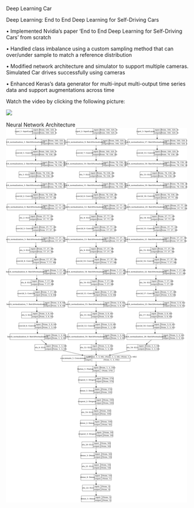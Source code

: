 Deep Learning Car


Deep Learning: End to End Deep Learning for Self-Driving Cars


•	Implemented Nvidia’s paper ‘End to End Deep Learning for Self-Driving Cars’ from scratch

•	Handled class imbalance using a custom sampling method that can over/under sample to match a reference distribution

•	Modified network architecture and simulator to support multiple cameras. Simulated Car drives successfully using cameras

•	Enhanced Keras’s data generator for multi-input multi-output time series data and support augmentations across time



Watch the video by clicking the following picture:


[![](https://img.youtube.com/vi/KL6Aax407FA/0.jpg)](https://youtu.be/KL6Aax407FA)


Neural Network Architecture
![alt text](https://raw.githubusercontent.com/therobotprogrammer/deep_learning_car/master/Network%20Image.png)





